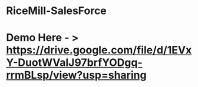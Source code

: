 # RiceMill-SalesForce
# Demo Here - > https://drive.google.com/file/d/1EVxY-DuotWValJ97brfYODgq-rrmBLsp/view?usp=sharing
